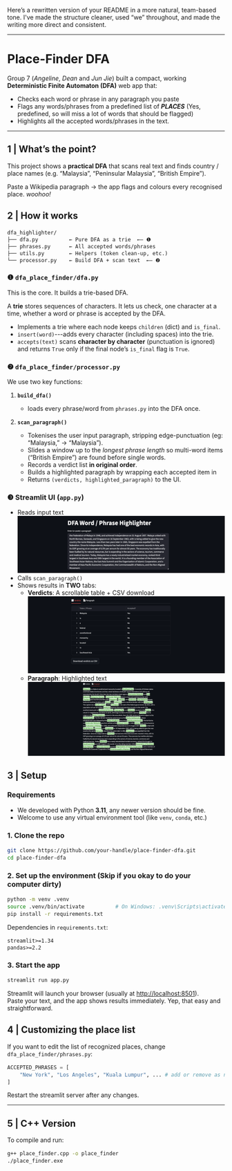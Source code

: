 Here’s a rewritten version of your README in a more natural, team-based tone. I've made the structure cleaner, used “we” throughout, and made the writing more direct and consistent.

---

# Place-Finder DFA

Group 7 (_Angeline_, _Dean_ and _Jun Jie_) built a compact, working **Deterministic Finite Automaton (DFA)** web app that:

- Checks each word or phrase in any paragraph you paste  
- Flags any words/phrases from a predefined list of **_PLACES_** (Yes, predefined, so will miss a lot of words that should be flagged)
- Highlights all the accepted words/phrases in the text.


---

## 1 | What’s the point?

This project shows a **practical DFA** that scans real text and finds country / place names (e.g. “Malaysia”, “Peninsular Malaysia”, “British Empire”).  

Paste a Wikipedia paragraph → the app flags and colours every recognised place. _woohoo!_

## 2 | How it works

```
dfa_highlighter/
├── dfa.py          ← Pure DFA as a trie  ←– ❶
├── phrases.py      ← All accepted words/phrases
├── utils.py        ← Helpers (token clean-up, etc.)
└── processor.py    ← Build DFA + scan text  ←– ❷
```

### ❶ `dfa_place_finder/dfa.py`

This is the core. It builds a trie-based DFA.

A **trie** stores sequences of characters. It lets us check, one character at a time, whether a word or phrase is accepted by the DFA.

* Implements a trie where each node keeps `children` (dict) and `is_final`.  
* `insert(word)`---adds every character (including spaces) into the trie.  
* `accepts(text)` scans **character by character** (punctuation is ignored) and returns `True` only if the final node’s `is_final` flag is `True`.


### ❷ `dfa_place_finder/processor.py`

We use two key functions:

1. **`build_dfa()`**
   * loads every phrase/word from `phrases.py` into the DFA once.

2. **`scan_paragraph()`**  
   * Tokenises the user input paragraph, stripping edge-punctuation (eg: “Malaysia,” → “Malaysia”).  
   * Slides a window up to the *longest phrase length* so multi-word items (“British Empire”) are found before single words.
   * Records a verdict list **in original order**.  
   * Builds a highlighted paragraph by wrapping each accepted item in
   * Returns `(verdicts, highlighted_paragraph)` to the UI.


### ❸ Streamlit UI (`app.py`)

- Reads input text  
![alt text](images/input.png)
- Calls `scan_paragraph()`  
- Shows results in **TWO** tabs:  
  - **Verdicts**: A scrollable table + CSV download  
  ![alt text](images/verdicts.png)
  - **Paragraph**: Highlighted text
  ![alt text](images/paragraph.png)

## 3 | Setup

### Requirements

- We developed with Python **3.11**, any newer version should be fine.
- Welcome to use any virtual environment tool (like `venv`, `conda`, etc.)

### 1. Clone the repo

```bash
git clone https://github.com/your-handle/place-finder-dfa.git
cd place-finder-dfa
```

### 2. Set up the environment (Skip if you okay to do your computer dirty)

```bash
python -m venv .venv
source .venv/bin/activate          # On Windows: .venv\Scripts\activate
pip install -r requirements.txt
```

Dependencies in `requirements.txt`:

```
streamlit>=1.34
pandas>=2.2
```

### 3. Start the app

```bash
streamlit run app.py
```

Streamlit will launch your browser (usually at <http://localhost:8501>).  
Paste your text, and the app shows results immediately. Yep, that easy and straightforward.


## 4 | Customizing the place list

If you want to edit the list of recognized places, change `dfa_place_finder/phrases.py`:

```python
ACCEPTED_PHRASES = [
    "New York", "Los Angeles", "Kuala Lumpur", ... # add or remove as needed
]
```

Restart the streamlit server after any changes.

---

## 5 | C++ Version

To compile and run:

```bash
g++ place_finder.cpp -o place_finder
./place_finder.exe
```
